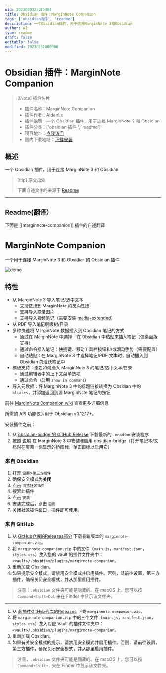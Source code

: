 ```yaml
---
uid: 2023080322215484
title: Obsidian 插件：MarginNote Companion
tags: ['obsidian插件', 'readme']
description: 一个Obsidian插件，用于连接MarginNote 3和Obsidian
author: AI
type: readme
draft: false
editable: false
modified: 20230101000000
---
```


# Obsidian 插件：MarginNote Companion

> [!Note] 插件名片
> - 插件名称：MarginNote Companion
> - 插件作者：AidenLx
> - 插件说明：一个 Obsidian 插件，用于连接 MarginNote 3 和 Obsidian
> - 插件分类：['obsidian 插件 ', 'readme']
> - 项目地址：[点我访问](https://github.com/aidenlx/marginnote-companion)
> - 国内下载地址：[下载安装](https://pkmer.cn/products/plugin/pluginMarket/?marginnote-companion)

## 概述

一个 Obsidian 插件，用于连接 MarginNote 3 和 Obsidian

> [!tip] 原文出处
>
>下面自述文件的来源于 [Readme](https://ghproxy.net/https://raw.githubusercontent.com/aidenlx/marginnote-companion/master/README.md)
>

---

## Readme(翻译）

下面是 [[marginnote-companion]] 插件的自述翻译

# MarginNote Companion

一个用于连接 MarginNote 3 和 Obsidian 的 Obsidian 插件

![demo](assets/demo.webp)

## 特性

- 从 MarginNote 3 导入笔记/选中文本
  - 支持链接到 MarginNote 的反向链接
  - 支持导入摘录图片
  - 支持导入视频笔记（需要安装 [media-extended](https://github.com/aidenlx/media-extended)）
- 从 PDF 导入笔记层级树/目录
- 多种快速将 MarginNote 数据插入到 Obsidian 笔记的方式
  - 通过在 MarginNote 中选择 - 在 Obsidian 中粘贴来插入笔记（仅桌面版支持）
  - 通过命令插入笔记：快捷键、移动工具栏按钮和/或滑动手势（需要配置）
  - 自动粘贴：在 MarginNote 3 中选择笔记/PDF 文本时，自动插入到 Obsidian 的活跃笔记中
- 模板支持：指定如何插入 MarginNote 3 的笔记/选中文本/目录
  - 通过编辑器中的上下文菜单选项
  - 通过命令（启用 `show in command`）
- 导入元数据：将 MarginNote 3 中的标题链接转换为 Obsidian 中的 `aliases`，并添加返回到源 MarginNote 笔记的按钮

前往 [MarginNote Companion wiki](https://github.com/aidenlx/marginnote-companion/wiki) 查看更多详细信息

所需的 API 功能仅适用于 Obsidian v0.12.17+。

安装插件之前：

1. 从 [obsidian-bridge 的 GitHub Release](https://github.com/aidenlx/obsidian-bridge/releases) 下载最新的 `.mnaddon` 安装程序
2. 按照 [说明](https://github.com/aidenlx/obsidian-bridge#installation-%E5%AE%89%E8%A3%85) 在 MarginNote 3 中安装和启用 obsidian-bridge（打开笔记本/文档时在屏幕一侧显示的桥图标，单击图标以启用它）

### 来自 Obsidian

1. 打开 `设置`>`第三方插件`
2. 确保安全模式为**关闭**
3. 点击 `浏览社区插件`
4. 搜索此插件
5. 点击 `安装`
6. 安装完成后，点击 `启用`
7. 关闭社区插件窗口，插件即可使用。

### 来自 GitHub

1. 从 [GitHub仓库的Releases部分](https://github.com/aidenlx/marginnote-companion/releases) 下载最新版本的 `marginnote-companion.zip`。
2. 将 `marginnote-companion.zip` 中的文件（`main.js`，`manifest.json`，`styles.css`）放入您的 vault 的插件文件夹中：`<vault>/.obsidian/plugins/marginnote-companion`。
3. 重新加载 Obsidian。
4. 如果提示安全模式，请禁用安全模式并启用插件。否则，请前往设置，第三方插件，确保关闭安全模式，并从那里启用插件。

> 注意：`.obsidian` 文件夹可能是隐藏的。在 macOS 上，您可以按 `Command+Shift+Dot` 来在 Finder 中显示该文件夹。

---

1. 从 [此插件GitHub仓库的Releases](https://github.com/aidenlx/marginnote-companion/releases) 下载 `marginnote-companion.zip`。
2. 将 `marginnote-companion.zip` 中的三个文件（`main.js`，`manifest.json`，`styles.css`）放入对应 Vault 的插件文件夹中：`<vault>/.obsidian/plugins/marginnote-companion`。
3. 重新加载 Obsidian。
4. 如果有关安全模式的提示，请禁用安全模式并启用插件。否则，请前往设置，第三方插件，确保关闭安全模式，并从那里启用插件。

> 注意，`.obsidian` 文件夹可能是隐藏的。在 macOS 上，您可以按 `Command+Shift+.` 来在 Finder 中显示该文件夹。